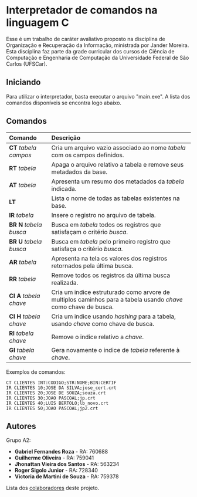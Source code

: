 # Interpretador de comandos na linguagem C

Esse é um trabalho de caráter avaliativo proposto na disciplina de Organização e Recuperação da Informação, ministrada por Jander Moreira.
Esta disciplina faz parte da grade curricular dos cursos de Ciência de Computação e Engenharia de Computação da Universidade Federal de São Carlos (UFSCar).

## Iniciando

Para utilizar o interpretador, basta executar o arquivo "main.exe".
A lista dos comandos disponíveis se encontra logo abaixo.

## Comandos

| Comando | Descrição |
| :----- | :--------- |
|  **CT** *tabela campos* | Cria um arquivo vazio associado ao nome *tabela* com os campos definidos. |
| **RT** *tabela* | Apaga o arquivo relativo a tabela e remove seus metadados da base. |
| **AT** *tabela* | Apresenta um resumo dos metadados da *tabela* indicada. |
| **LT**  | Lista o nome de todas as tabelas existentes na base. |
| **IR** *tabela* | Insere o registro no arquivo de tabela. |
| **BR** **N** *tabela* *busca* | Busca em *tabela* todos os registros que satisfaçam o critério *busca*. |
| **BR** **U** *tabela* *busca* | Busca em *tabela* pelo primeiro registro que satisfaça o critério *busca*. |
| **AR** *tabela* | Apresenta na tela os valores dos registros retornados pela última busca. |
| **RR** *tabela* | Remove todos os registros da última busca realizada. |
| **CI** **A** *tabela* *chave* | Cria um indice estruturado como arvore de multiplos caminhos para a tabela usando *chave* como chave de busca. |
| **CI** **H** *tabela* *chave* | Cria um indice usando *hashing* para a tabela, usando *chave* como chave de busca. |
| **RI** *tabela* *chave* | Remove o indice relativo a *chave*. |
| **GI** *tabela* *chave* | Gera novamente o indice de *tabela* referente à *chave*. |

Exemplos de comandos:

```
CT CLIENTES INT:CODIGO;STR:NOME;BIN:CERTIF
IR CLIENTES 10;JOSE DA SILVA;jose_cert.crt
IR CLIENTES 20;JOSE DE SOUZA;souza.crt
IR CLIENTES 30;JOAO PASCOAL;jp.crt
IR CLIENTES 40;LUIS BERTOLO;lb_novo.crt
IR CLIENTES 50;JOAO PASCOAL;jp2.crt
```
  
## Autores

Grupo A2:

* **Gabriel Fernandes Roza** - RA: 760688	
* **Guilherme Oliveira** - RA: 759041
* **Jhonattan Vieira dos Santos** - RA: 563234
* **Roger Sigolo Junior** - RA: 728340
* **Victoria de Martini de Souza** - RA: 759378	

Lista dos [colaboradores](https://github.com/Guiqft/ProjetoORI/contributors) deste projeto.
